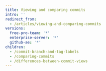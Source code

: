 ```yaml
---
title: Viewing and comparing commits
intro: ''
redirect_from:
  - /articles/viewing-and-comparing-commits
versions:
  free-pro-team: '*'
  enterprise-server: '*'
  github-ae: '*'
children:
  - /commit-branch-and-tag-labels
  - /comparing-commits
  - /differences-between-commit-views
---
```


